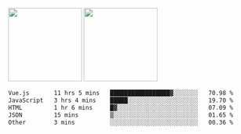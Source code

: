 <img src="https://github-readme-stats.vercel.app/api?username=Dream4ever&count_private=true&show_icons=true&theme=tokyonight" height="150" /> <img src="https://github-readme-stats.vercel.app/api/top-langs/?username=Dream4ever&count_private=true&show_icons=true&theme=tokyonight&langs_count=5&layout=compact" height="150" />

<!--START_SECTION:waka-->

```txt
Vue.js       11 hrs 5 mins   █████████████████▓░░░░░░░   70.98 %
JavaScript   3 hrs 4 mins    █████░░░░░░░░░░░░░░░░░░░░   19.70 %
HTML         1 hr 6 mins     █▓░░░░░░░░░░░░░░░░░░░░░░░   07.09 %
JSON         15 mins         ▒░░░░░░░░░░░░░░░░░░░░░░░░   01.65 %
Other        3 mins          ░░░░░░░░░░░░░░░░░░░░░░░░░   00.36 %
```

<!--END_SECTION:waka-->
